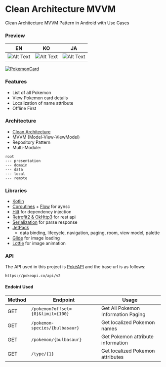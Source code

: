 # Clean Architecture MVVM

Clean Architecture MVVM Pattern in Android with Use Cases

### Preview
| EN                           | KO                           | JA                           |
|------------------------------|------------------------------|------------------------------|
| ![Alt Text](/preview/en.gif) | ![Alt Text](/preview/ko.gif) | ![Alt Text](/preview/ja.gif) |

[![PokemonCard](https://img.shields.io/badge/Download-Google_Play-0F9D58)](https://play.google.com/store/apps/details?id=com.chh.mvvm)


### Features
- List of all Pokemon
- View Pokemon card details
- Localization of name attribute
- Offline First

### Architecture 
- [Clean Architecture](https://blog.cleancoder.com/uncle-bob/2012/08/13/the-clean-architecture.html)
- MVVM (Model-View-ViewModel)
- Repository Pattern
- Multi-Module:
```
root
--- presentation
--- domain
--- data
--- local
--- remote
```

### Libraries 
- [Kotlin](https://kotlinlang.org/)
- [Coroutines](https://github.com/Kotlin/kotlinx.coroutines) + [Flow](https://kotlin.github.io/kotlinx.coroutines/kotlinx-coroutines-core/kotlinx.coroutines.flow/) for aynsc
- [Hilt](https://dagger.dev/hilt/) for dependency injection
- [Retrofit2 & OkHttp3](https://github.com/square/retrofit) for rest api
- [Serialization](https://kotlinlang.org/docs/serialization.html) for parse response
- [JetPack](https://developer.android.com/jetpack)
  - data binding, lifecycle, navigation, paging, room, view model, palette
- [Glide](https://github.com/bumptech/glide) for image loading
- [Lottie](https://airbnb.io/lottie/) for image animation

### API
The API used in this project is [PokéAPI](https://pokeapi.co/) and the base url is as follows:
```
https://pokeapi.co/api/v2
```

#### Endoint Used
| Method | Endpoint                          | Usage                              |
| ------ | --------------------------------- | ---------------------------------- |
|GET     | `/pokemon?offset={0}&limit={100}` | Get All Pokemon Information Paging |
|GET     | `/pokemon-species/{bulbasaur}`    | Get localized Pokemon names        | 
|GET     | `/pokemon/{bulbasaur}`            | Get Pokemon attribute information  | 
|GET     | `/type/{1}`                       | Get localized Pokemon attributes   | 
